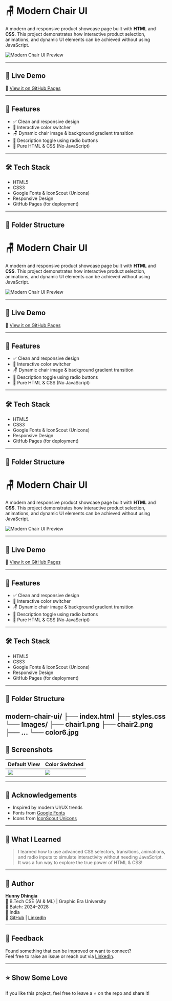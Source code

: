 # 🪑 Modern Chair UI

A modern and responsive product showcase page built with **HTML** and **CSS**. This project demonstrates how interactive product selection, animations, and dynamic UI elements can be achieved without using JavaScript.

![Modern Chair UI Preview](Images/chair1.png)

---

## 🚀 Live Demo
🔗 [View it on GitHub Pages](https://hunnyBunny14.github.io/modern-chair-ui/)

---

## 🎯 Features

- ✅ Clean and responsive design
- 🎨 Interactive color switcher
- 🪑 Dynamic chair image & background gradient transition
- 🔄 Description toggle using radio buttons
- 💯 Pure HTML & CSS (No JavaScript)

---

## 🛠️ Tech Stack

- HTML5
- CSS3
- Google Fonts & IconScout (Unicons)
- Responsive Design
- GitHub Pages (for deployment)

---

## 📂 Folder Structure

# 🪑 Modern Chair UI

A modern and responsive product showcase page built with **HTML** and **CSS**. This project demonstrates how interactive product selection, animations, and dynamic UI elements can be achieved without using JavaScript.

![Modern Chair UI Preview](Images/chair1.png)

---

## 🚀 Live Demo
🔗 [View it on GitHub Pages](https://hunnyBunny14.github.io/modern-chair-ui/)

---

## 🎯 Features

- ✅ Clean and responsive design
- 🎨 Interactive color switcher
- 🪑 Dynamic chair image & background gradient transition
- 🔄 Description toggle using radio buttons
- 💯 Pure HTML & CSS (No JavaScript)

---

## 🛠️ Tech Stack

- HTML5
- CSS3
- Google Fonts & IconScout (Unicons)
- Responsive Design
- GitHub Pages (for deployment)

---

## 📂 Folder Structure

# 🪑 Modern Chair UI

A modern and responsive product showcase page built with **HTML** and **CSS**. This project demonstrates how interactive product selection, animations, and dynamic UI elements can be achieved without using JavaScript.

![Modern Chair UI Preview](Images/chair1.png)

---

## 🚀 Live Demo
🔗 [View it on GitHub Pages](https://hunnyBunny14.github.io/modern-chair-ui/)

---

## 🎯 Features

- ✅ Clean and responsive design
- 🎨 Interactive color switcher
- 🪑 Dynamic chair image & background gradient transition
- 🔄 Description toggle using radio buttons
- 💯 Pure HTML & CSS (No JavaScript)

---

## 🛠️ Tech Stack

- HTML5
- CSS3
- Google Fonts & IconScout (Unicons)
- Responsive Design
- GitHub Pages (for deployment)

---

## 📂 Folder Structure

modern-chair-ui/
├── index.html
├── styles.css
└── Images/
├── chair1.png
├── chair2.png
├── ...
└── color6.jpg
---

## 📸 Screenshots

| Default View | Color Switched |
|--------------|----------------|
| ![](Images/chair1.png) | ![](Images/chair3.png) |

---

## 🙌 Acknowledgements

- Inspired by modern UI/UX trends
- Fonts from [Google Fonts](https://fonts.google.com/)
- Icons from [IconScout Unicons](https://iconscout.com/unicons)

---

## 🧠 What I Learned

> I learned how to use advanced CSS selectors, transitions, animations, and radio inputs to simulate interactivity without needing JavaScript. It was a fun way to explore the true power of HTML & CSS!

---

## 👤 Author

**Hunny Dhingia**  
🚀 B.Tech CSE (AI & ML) | Graphic Era University  
📅 Batch: 2024–2028  
📍 India  
🔗 [GitHub](https://github.com/hunnyBunny14) | [LinkedIn](https://www.linkedin.com/in/hunnyBunny14)

---

## 📢 Feedback

Found something that can be improved or want to connect?  
Feel free to raise an issue or reach out via [LinkedIn](https://www.linkedin.com/in/hunnyBunny14).

---

## ⭐ Show Some Love

If you like this project, feel free to leave a ⭐ on the repo and share it!

